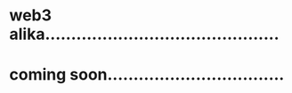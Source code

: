 # web3 alika.............................................
# coming soon..................................
